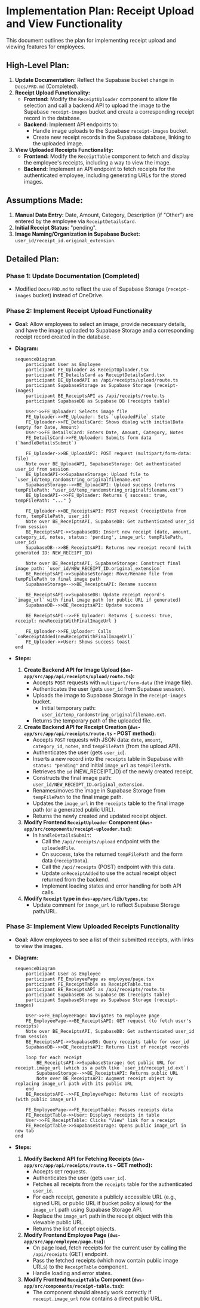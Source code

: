 # Implementation Plan: Receipt Upload and View Functionality

This document outlines the plan for implementing receipt upload and viewing features for employees.

## High-Level Plan:

1.  **Update Documentation:** Reflect the Supabase bucket change in `Docs/PRD.md` (Completed).
2.  **Receipt Upload Functionality:**
    *   **Frontend:** Modify the `ReceiptUploader` component to allow file selection and call a backend API to upload the image to the Supabase `receipt-images` bucket and create a corresponding receipt record in the database.
    *   **Backend:** Implement API endpoints to:
        *   Handle image uploads to the Supabase `receipt-images` bucket.
        *   Create new receipt records in the Supabase database, linking to the uploaded image.
3.  **View Uploaded Receipts Functionality:**
    *   **Frontend:** Modify the `ReceiptTable` component to fetch and display the employee's receipts, including a way to view the image.
    *   **Backend:** Implement an API endpoint to fetch receipts for the authenticated employee, including generating URLs for the stored images.

## Assumptions Made:

1.  **Manual Data Entry:** Date, Amount, Category, Description (if "Other") are entered by the employee via `ReceiptDetailsCard`.
2.  **Initial Receipt Status:** "pending".
3.  **Image Naming/Organization in Supabase Bucket:** `user_id/receipt_id.original_extension`.

## Detailed Plan:

### Phase 1: Update Documentation (Completed)

*   Modified `Docs/PRD.md` to reflect the use of Supabase Storage (`receipt-images` bucket) instead of OneDrive.

### Phase 2: Implement Receipt Upload Functionality

*   **Goal:** Allow employees to select an image, provide necessary details, and have the image uploaded to Supabase Storage and a corresponding receipt record created in the database.

*   **Diagram:**
    ```mermaid
    sequenceDiagram
        participant User as Employee
        participant FE_Uploader as ReceiptUploader.tsx
        participant FE_DetailsCard as ReceiptDetailsCard.tsx
        participant BE_UploadAPI as /api/receipts/upload/route.ts
        participant SupabaseStorage as Supabase Storage (receipt-images)
        participant BE_ReceiptsAPI as /api/receipts/route.ts
        participant SupabaseDB as Supabase DB (receipts table)

        User->>FE_Uploader: Selects image file
        FE_Uploader->>FE_Uploader: Sets `uploadedFile` state
        FE_Uploader->>FE_DetailsCard: Shows dialog with initialData (empty for Date, Amount)
        User->>FE_DetailsCard: Enters Date, Amount, Category, Notes
        FE_DetailsCard->>FE_Uploader: Submits form data (`handleDetailsSubmit`)
        
        FE_Uploader->>BE_UploadAPI: POST request (multipart/form-data: file)
        Note over BE_UploadAPI, SupabaseStorage: Get authenticated user_id from session
        BE_UploadAPI->>SupabaseStorage: Upload file to `user_id/temp_randomstring_originalfilename.ext`
        SupabaseStorage-->>BE_UploadAPI: Upload success (returns tempFilePath: "user_id/temp_randomstring_originalfilename.ext")
        BE_UploadAPI-->>FE_Uploader: Returns { success: true, tempFilePath: "..." }
        
        FE_Uploader->>BE_ReceiptsAPI: POST request (receiptData from form, tempFilePath, user_id)
        Note over BE_ReceiptsAPI, SupabaseDB: Get authenticated user_id from session
        BE_ReceiptsAPI->>SupabaseDB: Insert new receipt (date, amount, category_id, notes, status: 'pending', image_url: tempFilePath, user_id)
        SupabaseDB-->>BE_ReceiptsAPI: Returns new receipt record (with generated ID: NEW_RECEIPT_ID)
        
        Note over BE_ReceiptsAPI, SupabaseStorage: Construct final image path: `user_id/NEW_RECEIPT_ID.original_extension`
        BE_ReceiptsAPI->>SupabaseStorage: Move/Rename file from tempFilePath to final image path
        SupabaseStorage-->>BE_ReceiptsAPI: Rename success
        
        BE_ReceiptsAPI->>SupabaseDB: Update receipt record's `image_url` with final image path (or public URL if generated)
        SupabaseDB-->>BE_ReceiptsAPI: Update success
        
        BE_ReceiptsAPI-->>FE_Uploader: Returns { success: true, receipt: newReceiptWithFinalImageUrl }

        FE_Uploader->>FE_Uploader: Calls `onReceiptAdded(newReceiptWithFinalImageUrl)`
        FE_Uploader->>User: Shows success toast
    end
    ```

*   **Steps:**

    1.  **Create Backend API for Image Upload (`dws-app/src/app/api/receipts/upload/route.ts`):**
        *   Accepts `POST` requests with `multipart/form-data` (the image file).
        *   Authenticates the user (gets `user_id` from Supabase session).
        *   Uploads the image to Supabase Storage in the `receipt-images` bucket.
            *   Initial temporary path: `user_id/temp_randomstring_originalfilename.ext`.
        *   Returns the temporary path of the uploaded file.
    2.  **Create Backend API for Receipt Creation (`dws-app/src/app/api/receipts/route.ts` - POST method):**
        *   Accepts `POST` requests with JSON data: `date`, `amount`, `category_id`, `notes`, and `tempFilePath` (from the upload API).
        *   Authenticates the user (gets `user_id`).
        *   Inserts a new record into the `receipts` table in Supabase with `status: "pending"` and initial `image_url` as `tempFilePath`.
        *   Retrieves the `id` (NEW_RECEIPT_ID) of the newly created receipt.
        *   Constructs the final image path: `user_id/NEW_RECEIPT_ID.original_extension`.
        *   Renames/moves the image in Supabase Storage from `tempFilePath` to the final image path.
        *   Updates the `image_url` in the `receipts` table to the final image path (or a generated public URL).
        *   Returns the newly created and updated receipt object.
    3.  **Modify Frontend `ReceiptUploader` Component (`dws-app/src/components/receipt-uploader.tsx`):**
        *   In `handleDetailsSubmit`:
            *   Call the `/api/receipts/upload` endpoint with the `uploadedFile`.
            *   On success, take the returned `tempFilePath` and the form data (`receiptData`).
            *   Call the `/api/receipts` (POST) endpoint with this data.
            *   Update `onReceiptAdded` to use the actual receipt object returned from the backend.
            *   Implement loading states and error handling for both API calls.
    4.  **Modify `Receipt` type in `dws-app/src/lib/types.ts`:**
        *   Update comment for `image_url` to reflect Supabase Storage path/URL.

### Phase 3: Implement View Uploaded Receipts Functionality

*   **Goal:** Allow employees to see a list of their submitted receipts, with links to view the images.

*   **Diagram:**
    ```mermaid
    sequenceDiagram
        participant User as Employee
        participant FE_EmployeePage as employee/page.tsx
        participant FE_ReceiptTable as ReceiptTable.tsx
        participant BE_ReceiptsAPI as /api/receipts/route.ts
        participant SupabaseDB as Supabase DB (receipts table)
        participant SupabaseStorage as Supabase Storage (receipt-images)

        User->>FE_EmployeePage: Navigates to employee page
        FE_EmployeePage->>BE_ReceiptsAPI: GET request (to fetch user's receipts)
        Note over BE_ReceiptsAPI, SupabaseDB: Get authenticated user_id from session
        BE_ReceiptsAPI->>SupabaseDB: Query receipts table for user_id
        SupabaseDB-->>BE_ReceiptsAPI: Returns list of receipt records
        
        loop for each receipt
            BE_ReceiptsAPI->>SupabaseStorage: Get public URL for receipt.image_url (which is a path like `user_id/receipt_id.ext`)
            SupabaseStorage-->>BE_ReceiptsAPI: Returns public URL
            Note over BE_ReceiptsAPI: Augment receipt object by replacing image_url path with its public URL
        end
        BE_ReceiptsAPI-->>FE_EmployeePage: Returns list of receipts (with public image_url)
        
        FE_EmployeePage->>FE_ReceiptTable: Passes receipts data
        FE_ReceiptTable->>User: Displays receipts in table
        User->>FE_ReceiptTable: Clicks "View" link for a receipt
        FE_ReceiptTable->>SupabaseStorage: Opens public image_url in new tab
    end
    ```

*   **Steps:**

    1.  **Modify Backend API for Fetching Receipts (`dws-app/src/app/api/receipts/route.ts` - GET method):**
        *   Accepts `GET` requests.
        *   Authenticates the user (gets `user_id`).
        *   Fetches all receipts from the `receipts` table for the authenticated `user_id`.
        *   For each receipt, generate a publicly accessible URL (e.g., signed URL or public URL if bucket policy allows) for the `image_url` path using Supabase Storage API.
        *   Replace the `image_url` path in the receipt object with this viewable public URL.
        *   Returns the list of receipt objects.
    2.  **Modify Frontend Employee Page (`dws-app/src/app/employee/page.tsx`):**
        *   On page load, fetch receipts for the current user by calling the `/api/receipts` (GET) endpoint.
        *   Pass the fetched receipts (which now contain public image URLs) to the `ReceiptTable` component.
        *   Handle loading and error states.
    3.  **Modify Frontend `ReceiptTable` Component (`dws-app/src/components/receipt-table.tsx`):**
        *   The component should already work correctly if `receipt.image_url` now contains a direct public URL.
